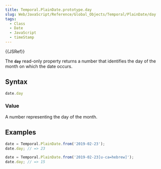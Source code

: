 ```yaml
---
title: Temporal.PlainDate.prototype.day
slug: Web/JavaScript/Reference/Global_Objects/Temporal/PlainDate/day
tags:
  - Class
  - Date
  - JavaScript
  - timeStamp
---
```

{{JSRef}}

<p class="summary"><span class="seoSummary">The <strong><code>day</code></strong> read-only property returns a number that identifies the day of the month on which the date occurs.</span></p>

## Syntax

```js
date.day
```

### Value

A number representing the day of the month.

## Examples

```js
date = Temporal.PlainDate.from('2019-02-23');
date.day; // => 23

date = Temporal.PlainDate.from('2019-02-23[u-ca=hebrew]');
date.day; // => 15
```
